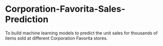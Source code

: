 # Corporation-Favorita-Sales-Prediction
To build machine learning models to predict the unit sales for thousands of items sold at different Corporation Favorita stores.
